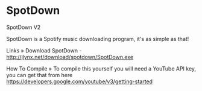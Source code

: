 # SpotDown
SpotDown V2

SpotDown is a Spotify music downloading program, it's as simple as that!

Links
» Download SpotDown - http://jlynx.net/download/spotdown/SpotDown.exe

How To Compile
» To compile this yourself you will need a YouTube API key, you can get that from here https://developers.google.com/youtube/v3/getting-started
